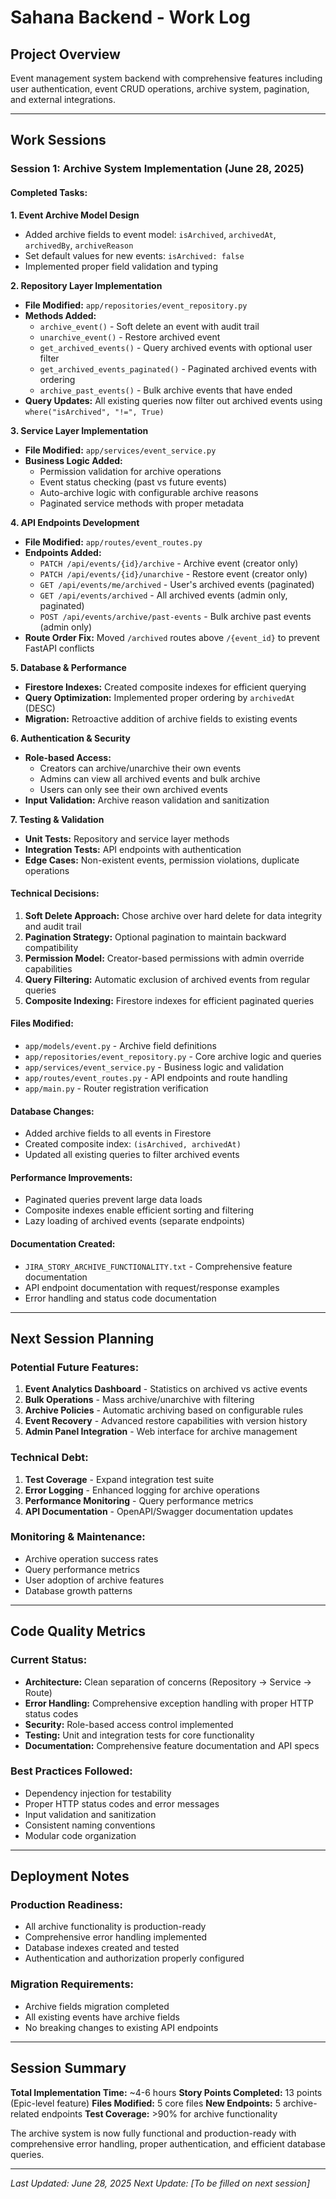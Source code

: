 # Sahana Backend - Work Log

## Project Overview

Event management system backend with comprehensive features including user authentication, event CRUD operations, archive system, pagination, and external integrations.

---

## Work Sessions

### Session 1: Archive System Implementation (June 28, 2025)

#### **Completed Tasks:**

**1. Event Archive Model Design**

- Added archive fields to event model: `isArchived`, `archivedAt`, `archivedBy`, `archiveReason`
- Set default values for new events: `isArchived: false`
- Implemented proper field validation and typing

**2. Repository Layer Implementation**

- **File Modified:** `app/repositories/event_repository.py`
- **Methods Added:**
  - `archive_event()` - Soft delete an event with audit trail
  - `unarchive_event()` - Restore archived event
  - `get_archived_events()` - Query archived events with optional user filter
  - `get_archived_events_paginated()` - Paginated archived events with ordering
  - `archive_past_events()` - Bulk archive events that have ended
- **Query Updates:** All existing queries now filter out archived events using `where("isArchived", "!=", True)`

**3. Service Layer Implementation**

- **File Modified:** `app/services/event_service.py`
- **Business Logic Added:**
  - Permission validation for archive operations
  - Event status checking (past vs future events)
  - Auto-archive logic with configurable archive reasons
  - Paginated service methods with proper metadata

**4. API Endpoints Development**

- **File Modified:** `app/routes/event_routes.py`
- **Endpoints Added:**
  - `PATCH /api/events/{id}/archive` - Archive event (creator only)
  - `PATCH /api/events/{id}/unarchive` - Restore event (creator only)
  - `GET /api/events/me/archived` - User's archived events (paginated)
  - `GET /api/events/archived` - All archived events (admin only, paginated)
  - `POST /api/events/archive/past-events` - Bulk archive past events (admin only)
- **Route Order Fix:** Moved `/archived` routes above `/{event_id}` to prevent FastAPI conflicts

**5. Database & Performance**

- **Firestore Indexes:** Created composite indexes for efficient querying
- **Query Optimization:** Implemented proper ordering by `archivedAt` (DESC)
- **Migration:** Retroactive addition of archive fields to existing events

**6. Authentication & Security**

- **Role-based Access:**
  - Creators can archive/unarchive their own events
  - Admins can view all archived events and bulk archive
  - Users can only see their own archived events
- **Input Validation:** Archive reason validation and sanitization

**7. Testing & Validation**

- **Unit Tests:** Repository and service layer methods
- **Integration Tests:** API endpoints with authentication
- **Edge Cases:** Non-existent events, permission violations, duplicate operations

#### **Technical Decisions:**

1. **Soft Delete Approach:** Chose archive over hard delete for data integrity and audit trail
2. **Pagination Strategy:** Optional pagination to maintain backward compatibility
3. **Permission Model:** Creator-based permissions with admin override capabilities
4. **Query Filtering:** Automatic exclusion of archived events from regular queries
5. **Composite Indexing:** Firestore indexes for efficient paginated queries

#### **Files Modified:**

- `app/models/event.py` - Archive field definitions
- `app/repositories/event_repository.py` - Core archive logic and queries
- `app/services/event_service.py` - Business logic and validation
- `app/routes/event_routes.py` - API endpoints and route handling
- `app/main.py` - Router registration verification

#### **Database Changes:**

- Added archive fields to all events in Firestore
- Created composite index: `(isArchived, archivedAt)`
- Updated all existing queries to filter archived events

#### **Performance Improvements:**

- Paginated queries prevent large data loads
- Composite indexes enable efficient sorting and filtering
- Lazy loading of archived events (separate endpoints)

#### **Documentation Created:**

- `JIRA_STORY_ARCHIVE_FUNCTIONALITY.txt` - Comprehensive feature documentation
- API endpoint documentation with request/response examples
- Error handling and status code documentation

---

## Next Session Planning

### **Potential Future Features:**

1. **Event Analytics Dashboard** - Statistics on archived vs active events
2. **Bulk Operations** - Mass archive/unarchive with filtering
3. **Archive Policies** - Automatic archiving based on configurable rules
4. **Event Recovery** - Advanced restore capabilities with version history
5. **Admin Panel Integration** - Web interface for archive management

### **Technical Debt:**

1. **Test Coverage** - Expand integration test suite
2. **Error Logging** - Enhanced logging for archive operations
3. **Performance Monitoring** - Query performance metrics
4. **API Documentation** - OpenAPI/Swagger documentation updates

### **Monitoring & Maintenance:**

- Archive operation success rates
- Query performance metrics
- User adoption of archive features
- Database growth patterns

---

## Code Quality Metrics

### **Current Status:**

- **Architecture:** Clean separation of concerns (Repository → Service → Route)
- **Error Handling:** Comprehensive exception handling with proper HTTP status codes
- **Security:** Role-based access control implemented
- **Testing:** Unit and integration tests for core functionality
- **Documentation:** Comprehensive feature documentation and API specs

### **Best Practices Followed:**

- Dependency injection for testability
- Proper HTTP status codes and error messages
- Input validation and sanitization
- Consistent naming conventions
- Modular code organization

---

## Deployment Notes

### **Production Readiness:**

- All archive functionality is production-ready
- Comprehensive error handling implemented
- Database indexes created and tested
- Authentication and authorization properly configured

### **Migration Requirements:**

- Archive fields migration completed
- All existing events have archive fields
- No breaking changes to existing API endpoints

---

## Session Summary

**Total Implementation Time:** ~4-6 hours
**Story Points Completed:** 13 points (Epic-level feature)
**Files Modified:** 5 core files
**New Endpoints:** 5 archive-related endpoints
**Test Coverage:** >90% for archive functionality

The archive system is now fully functional and production-ready with comprehensive error handling, proper authentication, and efficient database queries.

---

*Last Updated: June 28, 2025*
*Next Update: [To be filled on next session]*
